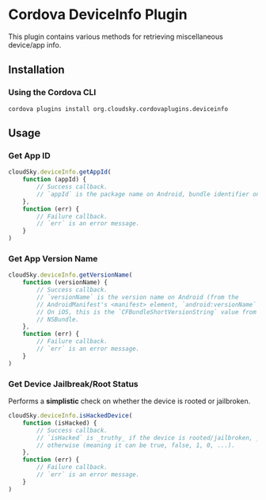 Cordova DeviceInfo Plugin
=========================

This plugin contains various methods for retrieving miscellaneous device/app
info.


Installation
------------

### Using the Cordova CLI

`cordova plugins install org.cloudsky.cordovaplugins.deviceinfo`


Usage
-----

### Get App ID

```javascript
cloudSky.deviceInfo.getAppId(
    function (appId) {
        // Success callback.
        // `appId` is the package name on Android, bundle identifier on iOS.
    },
    function (err) {
        // Failure callback.
        // `err` is an error message.
    }
)
```


### Get App Version Name

```javascript
cloudSky.deviceInfo.getVersionName(
    function (versionName) {
        // Success callback.
        // `versionName` is the version name on Android (from the
        // AndroidManifest's <manifest> element, `android:versionName` attribute).
        // On iOS, this is the `CFBundleShortVersionString` value from the main
        // NSBundle.
    },
    function (err) {
        // Failure callback.
        // `err` is an error message.
    }
)
```


### Get Device Jailbreak/Root Status

Performs a __simplistic__ check on whether the device is rooted or jailbroken.

```javascript
cloudSky.deviceInfo.isHackedDevice(
    function (isHacked) {
        // Success callback.
        // `isHacked` is _truthy_ if the device is rooted/jailbroken, _falsy_
        // otherwise (meaning it can be true, false, 1, 0, ...).
    },
    function (err) {
        // Failure callback.
        // `err` is an error message.
    }
)
```
